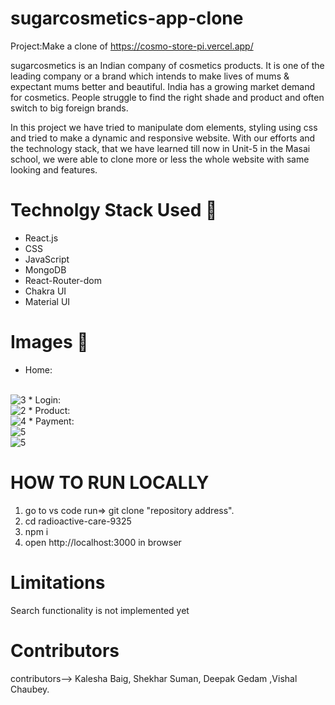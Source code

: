 
# sugarcosmetics-app-clone

Project:Make a clone of https://cosmo-store-pi.vercel.app/




sugarcosmetics is an Indian company of cosmetics products. It is one of the leading company or a brand which intends to make lives of mums & expectant mums better and beautiful. India has a growing market demand for cosmetics. People struggle to find the right shade and product and often switch to big foreign brands.

In this project we have tried to manipulate dom elements, styling using css and tried to make a dynamic and responsive website. With our efforts and the technology stack, that we have learned till now in Unit-5 in the Masai school, we were able to clone more or less the whole website with same looking and features.

# Technolgy Stack Used 🌟
* React.js
* CSS
* JavaScript
* MongoDB
* React-Router-dom
* Chakra UI
* Material UI



# Images 🌟
* Home:
<br/>
<img src="https://i.ibb.co/LkZHvvV/Home.png" alt="3"/>
* Login:
<br/>
<img src="https://i.ibb.co/nD9PDYD/Login.png" alt="2" />
* Product:
<br/>
<img src="https://i.ibb.co/3SYj8Gz/Product.png" alt="4" />
* Payment:
<br/>
<img src="https://i.ibb.co/ygDbGmw/Payment.png" alt="5" />
<br/>
<img src="https://i.imgur.com/NilQ4xh.jpeg" alt="5" />


# HOW TO RUN LOCALLY

1) go to vs code run=> git clone "repository address".
2) cd radioactive-care-9325
3) npm i
4) open http://localhost:3000 in browser



# Limitations 

Search functionality is not implemented yet

# Contributors
contributors--> Kalesha Baig, Shekhar Suman, Deepak Gedam ,Vishal Chaubey.
